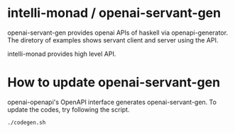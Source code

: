 # intelli-monad / openai-servant-gen

openai-servant-gen provides openai APIs of haskell via openapi-generator.
The diretory of examples shows servant client and server using the API.

intelli-monad provides high level API.


# How to update openai-servant-gen

openai-openapi's OpenAPI interface generates openai-servant-gen.
To update the codes, try following the script.

```bash
./codegen.sh
```


